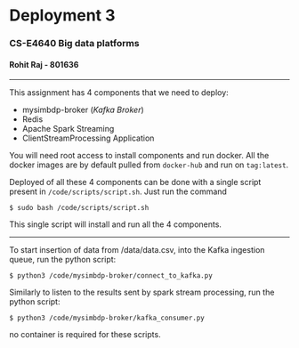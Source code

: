 # Deployment 3

### CS-E4640 Big data platforms 
#### Rohit Raj - 801636
---

This assignment has 4 components that we need to deploy:
* mysimbdp-broker (_Kafka Broker_)
* Redis
* Apache Spark Streaming
* ClientStreamProcessing Application

You will need root access to install components and run docker. All the docker images are by default pulled from `docker-hub` and run on `tag:latest`.

Deployed of all these 4 components can be done with a single script present in `/code/scripts/script.sh`. Just run the command

```shell
$ sudo bash /code/scripts/script.sh
```

This single script will install and run all the 4 components.

---

To start insertion of data from /data/data.csv, into the Kafka ingestion queue, run the python script:

```shell
$ python3 /code/mysimbdp-broker/connect_to_kafka.py
```

Similarly to listen to the results sent by spark stream processing, run the python script:

```shell
$ python3 /code/mysimbdp-broker/kafka_consumer.py
``` 

no container is required for these scripts.
